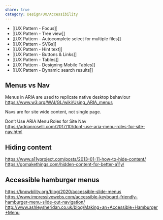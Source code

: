 ```yaml
---
share: true
category: Design/UX/Accessibility
---
```


- [[UX Pattern - Focus]]
- [[UX Pattern - Tree view]]
- [[UX Pattern - Autocomplete select for multiple files]]
- [[UX Pattern - SVGs]]
- [[UX Pattern - Hint text]]
- [[UX Pattern - Buttons & Links]]
- [[UX Pattern - Tables]]
- [[UX Pattern - Designing Mobile Tables]]
- [[UX Pattern - Dynamic search results]]


## Menus vs Nav

Menus in ARIA are used to replicate native desktop behaviour
https://www.w3.org/WAI/GL/wiki/Using_ARIA_menus

Navs are for site wide content, not single page.

Don’t Use ARIA Menu Roles for Site Nav
https://adrianroselli.com/2017/10/dont-use-aria-menu-roles-for-site-nav.html

## Hiding content
https://www.a11yproject.com/posts/2013-01-11-how-to-hide-content/
https://gomakethings.com/hidden-content-for-better-a11y/

## Accessible hamburger menus

https://knowbility.org/blog/2020/accessible-slide-menus
https://www.impressivewebs.com/accessible-keyboard-friendly-hamburger-menu-slide-out-navigation/
http://www.ashleysheridan.co.uk/blog/Making+an+Accessible+Hamburger+Menu